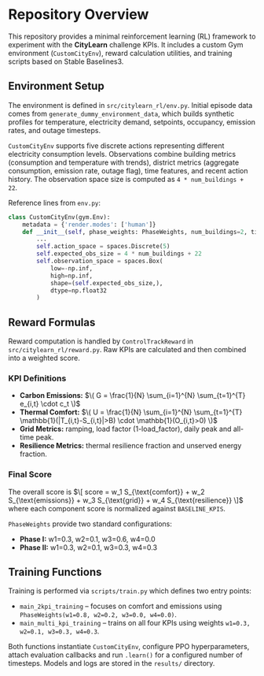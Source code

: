 # Repository Overview

This repository provides a minimal reinforcement learning (RL) framework to experiment with the **CityLearn** challenge KPIs. It includes a custom Gym environment (`CustomCityEnv`), reward calculation utilities, and training scripts based on Stable Baselines3.

## Environment Setup

The environment is defined in `src/citylearn_rl/env.py`. Initial episode data comes from `generate_dummy_environment_data`, which builds synthetic profiles for temperature, electricity demand, setpoints, occupancy, emission rates, and outage timesteps.

`CustomCityEnv` supports five discrete actions representing different electricity consumption levels. Observations combine building metrics (consumption and temperature with trends), district metrics (aggregate consumption, emission rate, outage flag), time features, and recent action history. The observation space size is computed as `4 * num_buildings + 22`.

Reference lines from `env.py`:
```python
class CustomCityEnv(gym.Env):
    metadata = {'render.modes': ['human']}
    def __init__(self, phase_weights: PhaseWeights, num_buildings=2, timesteps_per_episode=24*7):
        ...
        self.action_space = spaces.Discrete(5)
        self.expected_obs_size = 4 * num_buildings + 22
        self.observation_space = spaces.Box(
            low=-np.inf,
            high=np.inf,
            shape=(self.expected_obs_size,),
            dtype=np.float32
        )
```

## Reward Formulas

Reward computation is handled by `ControlTrackReward` in `src/citylearn_rl/reward.py`. Raw KPIs are calculated and then combined into a weighted score.

### KPI Definitions
- **Carbon Emissions:**
  $\( G = \frac{1}{N} \sum_{i=1}^{N} \sum_{t=1}^{T} e_{i,t} \cdot c_t \)$
- **Thermal Comfort:**
  $\( U = \frac{1}{N} \sum_{i=1}^{N} \sum_{t=1}^{T} \mathbb{1}(|T_{i,t}-S_{i,t}|>B) \cdot \mathbb{1}(O_{i,t}>0) \)$
- **Grid Metrics:** ramping, load factor (1-load_factor), daily peak and all-time peak.
- **Resilience Metrics:** thermal resilience fraction and unserved energy fraction.

### Final Score
The overall score is
$\[ score = w_1 S_{\text{comfort}} + w_2 S_{\text{emissions}} + w_3 S_{\text{grid}} + w_4 S_{\text{resilience}} \]$
where each component score is normalized against `BASELINE_KPIS`.

`PhaseWeights` provide two standard configurations:
- **Phase I:** w1=0.3, w2=0.1, w3=0.6, w4=0.0
- **Phase II:** w1=0.3, w2=0.1, w3=0.3, w4=0.3

## Training Functions

Training is performed via `scripts/train.py` which defines two entry points:
- `main_2kpi_training` – focuses on comfort and emissions using `PhaseWeights(w1=0.8, w2=0.2, w3=0.0, w4=0.0)`.
- `main_multi_kpi_training` – trains on all four KPIs using weights `w1=0.3, w2=0.1, w3=0.3, w4=0.3`.

Both functions instantiate `CustomCityEnv`, configure PPO hyperparameters, attach evaluation callbacks and run `.learn()` for a configured number of timesteps. Models and logs are stored in the `results/` directory.
